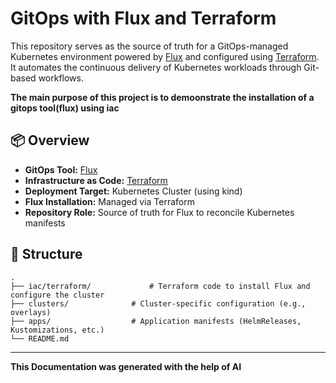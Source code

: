 # GitOps with Flux and Terraform

This repository serves as the source of truth for a GitOps-managed Kubernetes environment powered by [Flux](https://fluxcd.io/) and configured using [Terraform](https://www.terraform.io/). It automates the continuous delivery of Kubernetes workloads through Git-based workflows.

**The main purpose of this project is to demoonstrate the installation of a gitops tool(flux) using iac**
## 📦 Overview

- **GitOps Tool:** [Flux](https://fluxcd.io/)
- **Infrastructure as Code:** [Terraform](https://www.terraform.io/)
- **Deployment Target:** Kubernetes Cluster (using kind)
- **Flux Installation:** Managed via Terraform
- **Repository Role:** Source of truth for Flux to reconcile Kubernetes manifests

## 📁 Structure

```text
.
├── iac/terraform/             # Terraform code to install Flux and configure the cluster
├── clusters/              # Cluster-specific configuration (e.g., overlays)
├── apps/                  # Application manifests (HelmReleases, Kustomizations, etc.)
└── README.md

```
---
**This Documentation was generated with the help of AI**